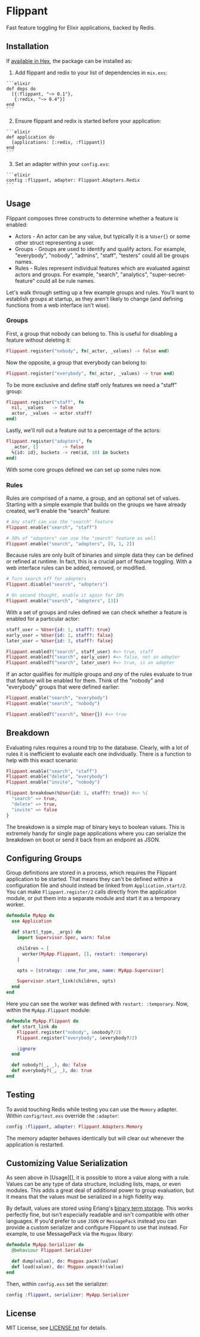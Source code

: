 # Flippant

Fast feature toggling for Elixir applications, backed by Redis.

## Installation

If [available in Hex](https://hex.pm/docs/publish), the package can be installed as:

  1. Add flippant and redix to your list of dependencies in `mix.exs`:

    ```elixir
    def deps do
      [{:flippant, "~> 0.1"},
       {:redix, "~> 0.4"}]
    end
    ```

  2. Ensure flippant and redix is started before your application:

    ```elixir
    def application do
      [applications: [:redix, :flippant]]
    end
    ```

  3. Set an adapter within your `config.exs`:

    ```elixir
    config :flippant, adapter: Flippant.Adapters.Redix
    ```

## Usage

Flippant composes three constructs to determine whether a feature is enabled:

* Actors - An actor can be any value, but typically it is a `%User{}` or
  some other struct representing a user.
* Groups - Groups are used to identify and qualify actors. For example,
  "everybody", "nobody", "admins", "staff", "testers" could all be groups names.
* Rules - Rules represent individual features which are evaluated against actors
  and groups. For example, "search", "analytics", "super-secret-feature" could
  all be rule names.

Let's walk through setting up a few example groups and rules. You'll want to
establish groups at startup, as they aren't likely to change (and defining
functions from a web interface isn't wise).

### Groups

First, a group that nobody can belong to. This is useful for disabling a feature
without deleting it:

```elixir
Flippant.register("nobody", fn(_actor, _values) -> false end)
```

Now the opposite, a group that everybody can belong to:

```elixir
Flippant.register("everybody", fn(_actor, _values) -> true end)
```

To be more exclusive and define staff only features we need a "staff" group:

```elixir
Flippant.register("staff", fn
  nil, _values   -> false
  actor, _values -> actor.staff?
end)
```

Lastly, we'll roll out a feature out to a percentage of the actors:

```elixir
Flippant.register("adopters", fn
  _actor, []         -> false
  %{id: id}, buckets -> rem(id, 10) in buckets
end)
```

With some core groups defined we can set up some rules now.

### Rules

Rules are comprised of a name, a group, and an optional set of values. Starting
with a simple example that builds on the groups we have already created, we'll
enable the "search" feature:


```elixir
# Any staff can use the "search" feature
Flippant.enable("search", "staff")

# 30% of "adopters" can use the "search" feature as well
Flippant.enable("search", "adopters", [0, 1, 2])
```

Because rules are only built of binaries and simple data they can be defined or
refined at runtime. In fact, this is a crucial part of feature toggling. With a
web interface rules can be added, removed, or modified.

```elixir
# Turn search off for adopters
Flippant.disable("search", "adopters")

# On second thought, enable it again for 10%
Flippant.enable("search", "adopters", [3])
```

With a set of groups and rules defined we can check whether a feature is
enabled for a particular actor:

```elixir
staff_user = %User{id: 1, staff?: true}
early_user = %User{id: 2, staff?: false}
later_user = %User{id: 3, staff?: false}

Flippant.enabled?("search", staff_user) #=> true, staff
Flippant.enabled?("search", early_user) #=> false, not an adopter
Flippant.enabled?("search", later_user) #=> true, is an adopter
```

If an actor qualifies for multiple groups and *any* of the rules evaluate to
true that feature will be enabled for them. Think of the "nobody" and
"everybody" groups that were defined earlier:

```elixir
Flippant.enable("search", "everybody")
Flippant.enable("search", "nobody")

Flippant.enabled?("search", %User{}) #=> true
```

## Breakdown

Evaluating rules requires a round trip to the database. Clearly, with a lot of
rules it is inefficient to evaluate each one individually. There is a function
to help with this exact scenario:

```elixir
Flippant.enable("search", "staff")
Flippant.enable("delete", "everybody")
Flippant.enable("invite", "nobody")

Flippant.breakdown(%User{id: 1, staff?: true}) #=> %{
  "search" => true,
  "delete" => true,
  "invite" => false
}
```

The breakdown is a simple map of binary keys to boolean values. This is
extremely handy for single page applications where you can serialize the
breakdown on boot or send it back from an endpoint as JSON.

## Configuring Groups

Group definitions are stored in a process, which requires the Flippant
application to be started. That means they can't be defined within a
configuration file and should instead be linked from `Application.start/2`.
You can make `Flippant.register/2` calls directly from the application
module, or put them into a separate module and start it as a temporary worker.

```elixir
defmodule MyApp do
  use Application

  def start(_type, _args) do
    import Supervisor.Spec, warn: false

    children = [
      worker(MyApp.Flippant, [], restart: :temporary)
    ]

    opts = [strategy: :one_for_one, name: MyApp.Supervisor]

    Supervisor.start_link(children, opts)
  end
end
```

Here you can see the worker was defined with `restart: :temporary`. Now, within
the `MyApp.Flippant` module:

```elixir
defmodule MyApp.Flippant do
  def start_link do
    Flippant.register("nobody", &nobody?/2)
    Flippant.register("everybody", &everybody?/2)

    :ignore
  end

  def nobody?(_, _), do: false
  def everybody?(_, _), do: true
end
```

## Testing

To avoid touching Redis while testing you can use the `Memory` adapter. Within
`config/test.exs` override the `:adapter`:

```elixir
config :flippant, adapter: Flippant.Adapters.Memory
```

The memory adapter behaves identically but will clear out whenever the
application is restarted.

## Customizing Value Serialization

As seen above in [Usage][], it is possible to store a value along with a rule.
Values can be any type of data structure, including lists, maps, or even
modules. This adds a great deal of additional power to group evaluation, but it
means that the values must be serialized in a high fidelity way.

By default, values are stored using Erlang's [binary term storage][btt]. This
works perfectly fine, but isn't especially readable and isn't compatible with
other languages. If you'd prefer to use `JSON` or `MessagePack` instead you can
provide a custom serializer and configure Flippant to use that instead. For
example, to use MessagePack via the `Msgpax` libary:

```elixir
defmodule MyApp.Serializer do
  @behaviour Flippant.Serializer

  def dump(value), do: Msgpax.pack!(value)
  def load(value), do: Msgpax.unpack!(value)
end
```

Then, within `config.exs` set the serializer:

```elixir
config :flippant, serializer: MyApp.Serializer
```

[btt]: http://erlang.org/doc/man/erlang.html#binary_to_term-1

## License

MIT License, see [LICENSE.txt](LICENSE.txt) for details.
